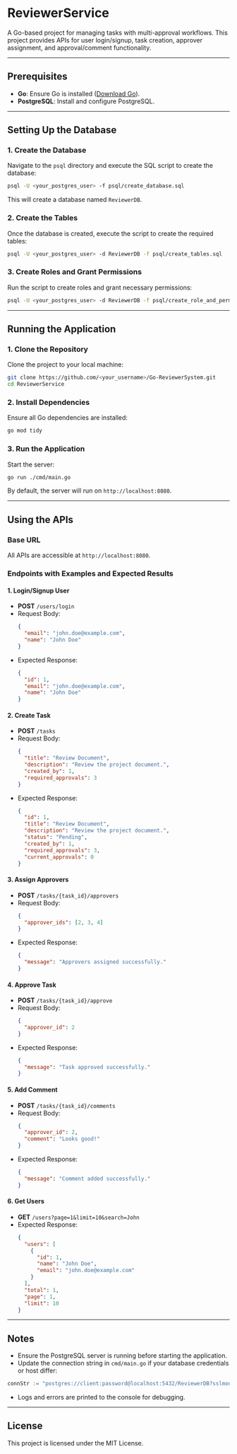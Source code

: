 # ReviewerService

A Go-based project for managing tasks with multi-approval workflows. This project provides APIs for user login/signup, task creation, approver assignment, and approval/comment functionality.

---

## Prerequisites

- **Go**: Ensure Go is installed ([Download Go](https://golang.org/dl/)).
- **PostgreSQL**: Install and configure PostgreSQL.

---

## Setting Up the Database

### 1. Create the Database

Navigate to the `psql` directory and execute the SQL script to create the database:

```bash
psql -U <your_postgres_user> -f psql/create_database.sql
```

This will create a database named `ReviewerDB`.

### 2. Create the Tables

Once the database is created, execute the script to create the required tables:

```bash
psql -U <your_postgres_user> -d ReviewerDB -f psql/create_tables.sql
```

### 3. Create Roles and Grant Permissions

Run the script to create roles and grant necessary permissions:

```bash
psql -U <your_postgres_user> -d ReviewerDB -f psql/create_role_and_permissions.sql
```

---

## Running the Application

### 1. Clone the Repository

Clone the project to your local machine:

```bash
git clone https://github.com/<your_username>/Go-ReviewerSystem.git
cd ReviewerService
```

### 2. Install Dependencies

Ensure all Go dependencies are installed:

```bash
go mod tidy
```

### 3. Run the Application

Start the server:

```bash
go run ./cmd/main.go
```

By default, the server will run on `http://localhost:8080`.

---

## Using the APIs

### Base URL

All APIs are accessible at `http://localhost:8080`.

### Endpoints with Examples and Expected Results

#### 1. **Login/Signup User**
   - **POST** `/users/login`
   - Request Body:
     ```json
     {
       "email": "john.doe@example.com",
       "name": "John Doe"
     }
     ```
   - Expected Response:
     ```json
     {
       "id": 1,
       "email": "john.doe@example.com",
       "name": "John Doe"
     }
     ```

#### 2. **Create Task**
   - **POST** `/tasks`
   - Request Body:
     ```json
     {
       "title": "Review Document",
       "description": "Review the project document.",
       "created_by": 1,
       "required_approvals": 3
     }
     ```
   - Expected Response:
     ```json
     {
       "id": 1,
       "title": "Review Document",
       "description": "Review the project document.",
       "status": "Pending",
       "created_by": 1,
       "required_approvals": 3,
       "current_approvals": 0
     }
     ```

#### 3. **Assign Approvers**
   - **POST** `/tasks/{task_id}/approvers`
   - Request Body:
     ```json
     {
       "approver_ids": [2, 3, 4]
     }
     ```
   - Expected Response:
     ```json
     {
       "message": "Approvers assigned successfully."
     }
     ```

#### 4. **Approve Task**
   - **POST** `/tasks/{task_id}/approve`
   - Request Body:
     ```json
     {
       "approver_id": 2
     }
     ```
   - Expected Response:
     ```json
     {
       "message": "Task approved successfully."
     }
     ```

#### 5. **Add Comment**
   - **POST** `/tasks/{task_id}/comments`
   - Request Body:
     ```json
     {
       "approver_id": 2,
       "comment": "Looks good!"
     }
     ```
   - Expected Response:
     ```json
     {
       "message": "Comment added successfully."
     }
     ```

#### 6. **Get Users**
   - **GET** `/users?page=1&limit=10&search=John`
   - Expected Response:
     ```json
     {
       "users": [
         {
           "id": 1,
           "name": "John Doe",
           "email": "john.doe@example.com"
         }
       ],
       "total": 1,
       "page": 1,
       "limit": 10
     }
     ```

---

## Notes

- Ensure the PostgreSQL server is running before starting the application.
- Update the connection string in `cmd/main.go` if your database credentials or host differ:

```go
connStr := "postgres://client:password@localhost:5432/ReviewerDB?sslmode=disable"
```

- Logs and errors are printed to the console for debugging.

---

## License

This project is licensed under the MIT License.
